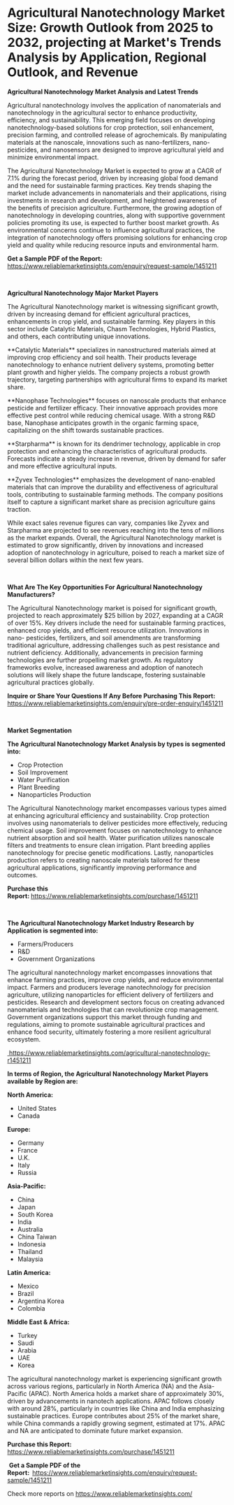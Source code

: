 <p><h1>Agricultural Nanotechnology Market Size: Growth Outlook from 2025 to 2032, projecting at Market's Trends Analysis by Application, Regional Outlook, and Revenue</h1></p><p><strong>Agricultural Nanotechnology Market Analysis and Latest Trends</strong></p>
<p><p>Agricultural nanotechnology involves the application of nanomaterials and nanotechnology in the agricultural sector to enhance productivity, efficiency, and sustainability. This emerging field focuses on developing nanotechnology-based solutions for crop protection, soil enhancement, precision farming, and controlled release of agrochemicals. By manipulating materials at the nanoscale, innovations such as nano-fertilizers, nano-pesticides, and nanosensors are designed to improve agricultural yield and minimize environmental impact.</p><p>The Agricultural Nanotechnology Market is expected to grow at a CAGR of 7.1% during the forecast period, driven by increasing global food demand and the need for sustainable farming practices. Key trends shaping the market include advancements in nanomaterials and their applications, rising investments in research and development, and heightened awareness of the benefits of precision agriculture. Furthermore, the growing adoption of nanotechnology in developing countries, along with supportive government policies promoting its use, is expected to further boost market growth. As environmental concerns continue to influence agricultural practices, the integration of nanotechnology offers promising solutions for enhancing crop yield and quality while reducing resource inputs and environmental harm.</p></p>
<p><strong>Get a Sample PDF of the Report:&nbsp;</strong> <a href="https://www.reliablemarketinsights.com/enquiry/request-sample/1451211?utm_campaign=2951&utm_medium=2&utm_source=Github&utm_content=ia&utm_term=06032025&utm_id=agricultural-nanotechnology">https://www.reliablemarketinsights.com/enquiry/request-sample/1451211</a></p>
<p>&nbsp;</p>
<p><strong>Agricultural Nanotechnology Major Market Players</strong></p>
<p><p>The Agricultural Nanotechnology market is witnessing significant growth, driven by increasing demand for efficient agricultural practices, enhancements in crop yield, and sustainable farming. Key players in this sector include Catalytic Materials, Chasm Technologies, Hybrid Plastics, and others, each contributing unique innovations.</p><p>**Catalytic Materials** specializes in nanostructured materials aimed at improving crop efficiency and soil health. Their products leverage nanotechnology to enhance nutrient delivery systems, promoting better plant growth and higher yields. The company projects a robust growth trajectory, targeting partnerships with agricultural firms to expand its market share.</p><p>**Nanophase Technologies** focuses on nanoscale products that enhance pesticide and fertilizer efficacy. Their innovative approach provides more effective pest control while reducing chemical usage. With a strong R&D base, Nanophase anticipates growth in the organic farming space, capitalizing on the shift towards sustainable practices.</p><p>**Starpharma** is known for its dendrimer technology, applicable in crop protection and enhancing the characteristics of agricultural products. Forecasts indicate a steady increase in revenue, driven by demand for safer and more effective agricultural inputs.</p><p>**Zyvex Technologies** emphasizes the development of nano-enabled materials that can improve the durability and effectiveness of agricultural tools, contributing to sustainable farming methods. The company positions itself to capture a significant market share as precision agriculture gains traction.</p><p>While exact sales revenue figures can vary, companies like Zyvex and Starpharma are projected to see revenues reaching into the tens of millions as the market expands. Overall, the Agricultural Nanotechnology market is estimated to grow significantly, driven by innovations and increased adoption of nanotechnology in agriculture, poised to reach a market size of several billion dollars within the next few years.</p></p>
<p>&nbsp;</p>
<p><strong>What Are The Key Opportunities For Agricultural Nanotechnology Manufacturers?</strong></p>
<p><p>The Agricultural Nanotechnology market is poised for significant growth, projected to reach approximately $25 billion by 2027, expanding at a CAGR of over 15%. Key drivers include the need for sustainable farming practices, enhanced crop yields, and efficient resource utilization. Innovations in nano- pesticides, fertilizers, and soil amendments are transforming traditional agriculture, addressing challenges such as pest resistance and nutrient deficiency. Additionally, advancements in precision farming technologies are further propelling market growth. As regulatory frameworks evolve, increased awareness and adoption of nanotech solutions will likely shape the future landscape, fostering sustainable agricultural practices globally.</p></p>
<p><strong>Inquire or Share Your Questions If Any Before Purchasing This Report:</strong> <a href="https://www.reliablemarketinsights.com/enquiry/pre-order-enquiry/1451211?utm_campaign=2951&utm_medium=2&utm_source=Github&utm_content=ia&utm_term=06032025&utm_id=agricultural-nanotechnology">https://www.reliablemarketinsights.com/enquiry/pre-order-enquiry/1451211</a></p>
<p>&nbsp;</p>
<p><strong>Market Segmentation</strong></p>
<p><strong>The Agricultural Nanotechnology Market Analysis by types is segmented into:</strong></p>
<p><ul><li>Crop Protection</li><li>Soil Improvement</li><li>Water Purification</li><li>Plant Breeding</li><li>Nanoparticles Production</li></ul></p>
<p><p>The Agricultural Nanotechnology market encompasses various types aimed at enhancing agricultural efficiency and sustainability. Crop protection involves using nanomaterials to deliver pesticides more effectively, reducing chemical usage. Soil improvement focuses on nanotechnology to enhance nutrient absorption and soil health. Water purification utilizes nanoscale filters and treatments to ensure clean irrigation. Plant breeding applies nanotechnology for precise genetic modifications. Lastly, nanoparticles production refers to creating nanoscale materials tailored for these agricultural applications, significantly improving performance and outcomes.</p></p>
<p><strong>Purchase this Report:&nbsp;</strong><a href="https://www.reliablemarketinsights.com/purchase/1451211?utm_campaign=2951&utm_medium=2&utm_source=Github&utm_content=ia&utm_term=06032025&utm_id=agricultural-nanotechnology">https://www.reliablemarketinsights.com/purchase/1451211</a></p>
<p>&nbsp;</p>
<p><strong>The Agricultural Nanotechnology Market Industry Research by Application is segmented into:</strong></p>
<p><ul><li>Farmers/Producers</li><li>R&D</li><li>Government Organizations</li></ul></p>
<p><p>The agricultural nanotechnology market encompasses innovations that enhance farming practices, improve crop yields, and reduce environmental impact. Farmers and producers leverage nanotechnology for precision agriculture, utilizing nanoparticles for efficient delivery of fertilizers and pesticides. Research and development sectors focus on creating advanced nanomaterials and technologies that can revolutionize crop management. Government organizations support this market through funding and regulations, aiming to promote sustainable agricultural practices and enhance food security, ultimately fostering a more resilient agricultural ecosystem.</p></p>
<p><a href="https://www.reliablemarketinsights.com/agricultural-nanotechnology-r1451211?utm_campaign=2951&utm_medium=2&utm_source=Github&utm_content=ia&utm_term=06032025&utm_id=agricultural-nanotechnology">&nbsp;https://www.reliablemarketinsights.com/agricultural-nanotechnology-r1451211</a></p>
<p><strong>In terms of Region, the Agricultural Nanotechnology Market Players available by Region are:</strong></p>
<p>
    <p> <strong> North America: </strong>
        <ul>
            <li>United States</li>
            <li>Canada</li>
        </ul>
        </p> 
    <p> <strong> Europe: </strong>
        <ul>
            <li>Germany</li>
            <li>France</li>
            <li>U.K.</li>
            <li>Italy</li>
            <li>Russia</li>
        </ul>
        </p> 
    <p> <strong> Asia-Pacific: </strong>
        <ul>
            <li>China</li>
            <li>Japan</li>
            <li>South Korea</li>
            <li>India</li>
            <li>Australia</li>
            <li>China Taiwan</li>
            <li>Indonesia</li>
            <li>Thailand</li>
            <li>Malaysia</li>
        </ul>
        </p> 
    <p> <strong> Latin America: </strong>
        <ul>
            <li>Mexico</li>
            <li>Brazil</li>
            <li>Argentina Korea</li>
            <li>Colombia</li>
        </ul>
        </p> 
    <p> <strong> Middle East & Africa: </strong>
        <ul>
            <li>Turkey</li>
            <li>Saudi</li>
            <li>Arabia</li>
            <li>UAE</li>
            <li>Korea</li>
        </ul>
    </p>
    </p>
<p><p>The agricultural nanotechnology market is experiencing significant growth across various regions, particularly in North America (NA) and the Asia-Pacific (APAC). North America holds a market share of approximately 30%, driven by advancements in nanotech applications. APAC follows closely with around 28%, particularly in countries like China and India emphasizing sustainable practices. Europe contributes about 25% of the market share, while China commands a rapidly growing segment, estimated at 17%. APAC and NA are anticipated to dominate future market expansion.</p></p>
<p><strong>Purchase this Report: </strong><a href="https://www.reliablemarketinsights.com/purchase/1451211?utm_campaign=2951&utm_medium=2&utm_source=Github&utm_content=ia&utm_term=06032025&utm_id=agricultural-nanotechnology">https://www.reliablemarketinsights.com/purchase/1451211</a></p>
<p>&nbsp;<strong>Get a Sample PDF of the Report:&nbsp;&nbsp;</strong><a href="https://www.reliablemarketinsights.com/enquiry/request-sample/1451211?utm_campaign=2951&utm_medium=2&utm_source=Github&utm_content=ia&utm_term=06032025&utm_id=agricultural-nanotechnology">https://www.reliablemarketinsights.com/enquiry/request-sample/1451211</a></p>
<p><strong></strong></p>
<p>Check more reports on <a href="https://www.reliablemarketinsights.com/?utm_campaign=2951&utm_medium=2&utm_source=Github&utm_content=ia&utm_term=06032025&utm_id=agricultural-nanotechnology">https://www.reliablemarketinsights.com/</a></p>